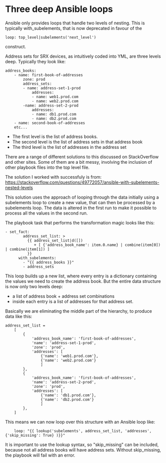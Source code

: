# Three deep Ansible loops

Ansible only provides loops that handle two levels of nesting.  This is typically with_subelements, that is now deprecated in favour of the 

```
loop: top_level|subelements('next_level')
```

construct.

Address sets for SRX devices, as intuitively coded into YML, are three levels deep.  Typically they look like:

```
address_books:
    - name: first-book-of-addresses
        zone: prod
        address_sets:
        - name: address-set-1-prod
            addresses:
            - name: web1.prod.com
            - name: web2.prod.com
        -name: address-set-2-prod
            addresses:
            - name: db1.prod.com
            - name: db2.prod.com
    - name: second-book-of-addresses
    etc...

```
  * The first level is the list of address books.
  * The second level is the list of address sets in that address book
  * The third level is the list of addresses in the address set

There are a range of different solutions to this discussed on StackOverflow and other sites. Some of them are a bit messy, involving the inclusion of other playbook files into the top level file.

The solution I worked with successfuly is from: https://stackoverflow.com/questions/49772057/ansible-with-subelements-nested-levels

This solution uses the approach of looping through the data initially using a subelements loop to create a new value, that can then be processed by a subelements loop.  The data is altered in the first run to make it possible to process all the values in the second run.

The playbook task that performs the transformation magic looks like this:

```
- set_fact:
        address_set_list: >
          {{ address_set_list|d([])
             + [ {'address_book_name': item.0.name} | combine(item[0]) | combine(item[1]) ]
          }}
      with_subelements:
        - "{{ address_books }}"
        - address_sets

```

This loop builds up a new list, where every entry is a dictionary containing the values we need to
create the address book.  But the entire data structure is now only two levels deep:

  * a list of address book + address set combinations
  * inside each entry is a list of addresses for that address set.

Basically we are eliminating the middle part of the hierarchy, to produce data like this:

```
address_set_list =
    [
        {
            'address_book_name': 'first-book-of-addresses', 
            'name': 'address-set-1-prod', 
            'zone': 'prod', 
            'addresses': [
                {'name': 'web1.prod.com'},
                {'name': 'web2.prod.com'}
                ]
        }, 
        {
            'address_book_name': 'first-book-of-addresses', 
            'name': 'address-set-2-prod', 
            'zone': 'prod', 
            'addresses': [
                {'name': 'db1.prod.com'},
                {'name': 'db2.prod.com'}
                ]
        }, 
    ]
```

This means we can now loop over this structure with an Ansible loop like:

```
    loop: "{{ lookup('subelements', address_set_list, 'addresses', {'skip_missing': True} )}}"
```

It is important to use the lookup syntax, so "skip_missing" can be included, because
not all address books will have address sets.  Without skip_missing, the playbook
will fail with an error.
